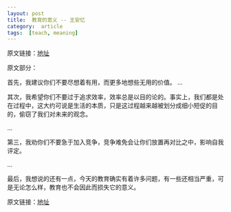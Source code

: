 ```yaml
---
layout: post
title:  教育的意义 -- 王安忆
category:  article
tags:  [teach, meaning]
---
```


原文链接：[地址](http://www.dfdaily.com/html/1170/2012/8/5/837451.shtml)

原文部分：

首先，我建议你们不要尽想着有用，而更多地想些无用的价值。
...

其次，我希望你们不要过于追求效率，效率总是以目的论的。事实上，我们都是处在过程中，这大约可说是生活的本质，只是这过程越来越被划分成细小短促的目的，偷窃了我们对未来的观念。

...

第三，我劝你们不要急于加入竞争，竞争难免会让你们放置再对比之中，影响自我评定。

...

最后，我想说的还有一点，今天的教育确实有着许多问题，有一些还相当严重，可是无论怎么样，教育也不会因此而损失它的意义。


原文链接：[地址](http://www.dfdaily.com/html/1170/2012/8/5/837451.shtml)